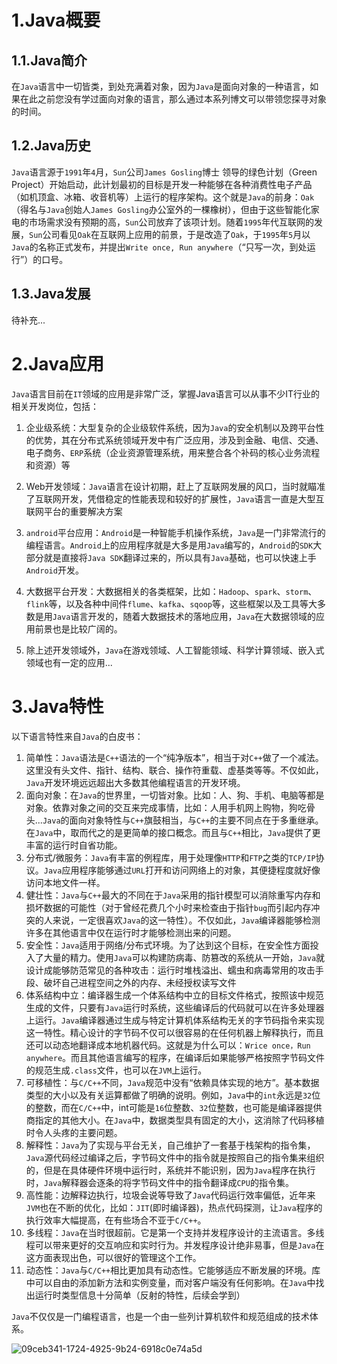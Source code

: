 # 1.Java概要

## 1.1.Java简介

在`Java`语言中一切皆类，到处充满着对象，因为`Java`是面向对象的一种语言，如果在此之前您没有学过面向对象的语言，那么通过本系列博文可以带领您探寻对象的时间。

## 1.2.Java历史

`Java`语言源于`1991`年`4`月，`Sun`公司`James Gosling`博士 领导的绿色计划（Green Project）开始启动，此计划最初的目标是开发一种能够在各种消费性电子产品（如机顶盒、冰箱、收音机等）上运行的程序架构。这个就是`Java`的前身：`Oak`（得名与`Java`创始人`James Gosling`办公室外的一棵橡树），但由于这些智能化家电的市场需求没有预期的高，`Sun`公司放弃了该项计划。随着`1995`年代互联网的发展，`Sun`公司看见`Oak`在互联网上应用的前景，于是改造了`Oak`，于`1995`年`5`月以`Java`的名称正式发布，并提出`Write once, Run anywhere`（“只写一次，到处运行”）的口号。

## 1.3.Java发展

待补充...

# 2.Java应用

`Java`语言目前在`IT`领域的应用是非常广泛，掌握Java语言可以从事不少IT行业的相关开发岗位，包括：

1. 企业级系统：大型复杂的企业级软件系统，因为`Java`的安全机制以及跨平台性的优势，其在分布式系统领域开发中有广泛应用，涉及到金融、电信、交通、电子商务、`ERP`系统（企业资源管理系统，用来整合各个补码的核心业务流程和资源）等  

2. Web开发领域：`Java`语言在设计初期，赶上了互联网发展的风口，当时就瞄准了互联网开发，凭借稳定的性能表现和较好的扩展性，`Java`语言一直是大型互联网平台的重要解决方案

3. `android`平台应用：`Android`是一种智能手机操作系统，`Java`是一门非常流行的编程语言。`Android`上的应用程序就是大多是用`Java`编写的，`Android`的`SDK`大部分就是直接将`Java SDK`翻译过来的，所以具有`Java`基础，也可以快速上手`Android`开发。

4. 大数据平台开发：大数据相关的各类框架，比如：`Hadoop`、`spark`、`storm`、`flink`等，以及各种中间件`flume`、`kafka`、`sqoop`等，这些框架以及工具等大多数是用`Java`语言开发的，随着大数据技术的落地应用，`Java`在大数据领域的应用前景也是比较广阔的。 

5. 除上述开发领域外，`Java`在游戏领域、人工智能领域、科学计算领域、嵌入式领域也有一定的应用...

# 3.Java特性

以下语言特性来自`Java`的白皮书：

1. 简单性：`Java`语法是`C++`语法的一个“纯净版本”，相当于对`C++`做了一个减法。这里没有头文件、指针、结构、联合、操作符重载、虚基类等等。不仅如此，`Java`开发环境远远超出大多数其他编程语言的开发环境。  
2. 面向对象：在`Java`的世界里，一切皆对象。比如：人、狗、手机、电脑等都是对象。依靠对象之间的交互来完成事情，比如：人用手机网上购物，狗吃骨头...`Java`的面向对象特性与`C++`旗鼓相当，与`C++`的主要不同点在于多重继承。在`Java`中，取而代之的是更简单的接口概念。而且与`C++`相比，`Java`提供了更丰富的运行时自省功能。  
3. 分布式/微服务：`Java`有丰富的例程库，用于处理像`HTTP`和`FTP`之类的`TCP/IP`协议。`Java`应用程序能够通过`URL`打开和访问网络上的对象，其便捷程度就好像访问本地文件一样。  
4. 健壮性：`Java`与`C++`最大的不同在于`Java`采用的指针模型可以消除重写内存和损坏数据的可能性（对于曾经花费几个小时来检查由于指针`bug`而引起内存冲突的人来说，一定很喜欢`Java`的这一特性）。不仅如此，`Java`编译器能够检测许多在其他语言中仅在运行时才能够检测出来的问题。  
5. 安全性：`Java`适用于网络/分布式环境。为了达到这个目标，在安全性方面投入了大量的精力。使用`Java`可以构建防病毒、防篡改的系统从一开始，`Java`就设计成能够防范常见的各种攻击：运行时堆栈溢出、蠕虫和病毒常用的攻击手段、破坏自己进程空间之外的内存、未经授权读写文件  
6. 体系结构中立：编译器生成一个体系结构中立的目标文件格式，按照该中规范生成的文件，只要有`Java`运行时系统，这些编译后的代码就可以在许多处理器上运行。`Java`编译器通过生成与特定计算机体系结构无关的字节码指令来实现这一特性。精心设计的字节码不仅可以很容易的在任何机器上解释执行，而且还可以动态地翻译成本地机器代码。这就是为什么可以：`Wrice once，Run anywhere`。而且其他语言编写的程序，在编译后如果能够严格按照字节码文件的规范生成`.class`文件，也可以在`JVM`上运行。 
7. 可移植性：与`C/C++`不同，`Java`规范中没有“依赖具体实现的地方”。基本数据类型的大小以及有关运算都做了明确的说明。例如，`Java`中的`int`永远是`32`位的整数，而在`C/C++`中，int可能是`16`位整数、`32`位整数，也可能是编译器提供商指定的其他大小。在`Java`中，数据类型具有固定的大小，这消除了代码移植时令人头疼的主要问题。  
8. 解释性：`Java`为了实现与平台无关，自己维护了一套基于栈架构的指令集，`Java`源代码经过编译之后，字节码文件中的指令就是按照自己的指令集来组织的，但是在具体硬件环境中运行时，系统并不能识别，因为`Java`程序在执行时，`Java`解释器会逐条的将字节码文件中的指令翻译成`CPU`的指令集。  
9. 高性能：边解释边执行，垃圾会说等导致了`Java`代码运行效率偏低，近年来`JVM`也在不断的优化，比如：`JIT`(即时编译器)，热点代码探测，让`Java`程序的执行效率大幅提高，在有些场合不亚于`C/C++`。  
10. 多线程：`Java`在当时很超前。它是第一个支持并发程序设计的主流语言。多线程可以带来更好的交互响应和实时行为。并发程序设计绝非易事，但是`Java`在这方面表现出色，可以很好的管理这个工作。  
11. 动态性：`Java`与`C/C++`相比更加具有动态性。它能够适应不断发展的环境。库中可以自由的添加新方法和实例变量，而对客户端没有任何影响。在`Java`中找出运行时类型信息十分简单（反射的特性，后续会学到）  

`Java`不仅仅是一门编程语言，也是一个由一些列计算机软件和规范组成的技术体系。

![09ceb341-1724-4925-9b24-6918c0e74a5d](./assets/09ceb341-1724-4925-9b24-6918c0e74a5d.png)

